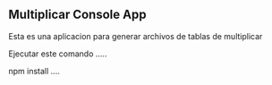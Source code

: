 ## Multiplicar Console App

Esta es una aplicacion para generar archivos de tablas de multiplicar

Ejecutar este comando
.....

npm install
....